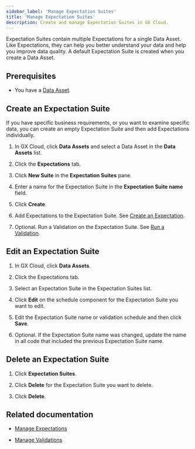 ```yaml
---
sidebar_label: 'Manage Expectation Suites'
title: 'Manage Expectation Suites'
description: Create and manage Expectation Suites in GX Cloud.
---
```


Expectation Suites contain multiple Expectations for a single Data Asset. Like Expectations, they can help you better understand your data and help you improve data quality. A default Expectation Suite is created when you create a Data Asset. 

<!-- [//]: # (TODO: To learn more about Expectation Suites, see Expectation Suites.) -->

## Prerequisites

- You have a [Data Asset](/cloud/data_assets/manage_data_assets.md#create-a-data-asset).

## Create an Expectation Suite

If you have specific business requirements, or you want to examine specific data, you can create an empty Expectation Suite and then add Expectations individually.

1. In GX Cloud, click **Data Assets** and select a Data Asset in the **Data Assets** list.

2. Click the **Expectations** tab.

3. Click **New Suite** in the **Expectation Suites** pane.

4. Enter a name for the Expectation Suite in the **Expectation Suite name** field.

5. Click **Create**. 

7. Add Expectations to the Expectation Suite. See [Create an Expectation](/cloud/expectations/manage_expectations.md#create-an-expectation).

8. Optional. Run a Validation on the Expectation Suite. See [Run a Validation](/cloud/validations/manage_validations.md#run-a-validation).

## Edit an Expectation Suite

1. In GX Cloud, click **Data Assets**.

2. Click the Expectations tab.

3. Select an Expectation Suite in the Expectation Suites list.

4. Click **Edit** on the schedule component for the Expectation Suite you want to edit.

5. Edit the Expectation Suite name or validation schedule and then click **Save**.

6. Optional. If the Expectation Suite name was changed, update the name in all code that included the previous Expectation Suite name.

## Delete an Expectation Suite

1. Click **Expectation Suites**.

2. Click **Delete** for the Expectation Suite you want to delete.

3. Click **Delete**.

## Related documentation

- [Manage Expectations](../expectations/manage_expectations.md)

- [Manage Validations](../validations/manage_validations.md)